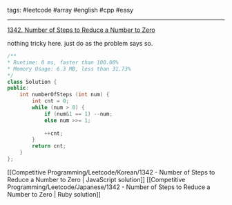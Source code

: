 tags: #leetcode #array #english #cpp #easy

<hr />

[1342. Number of Steps to Reduce a Number to Zero](https://leetcode.com/problems/number-of-steps-to-reduce-a-number-to-zero/)

nothing tricky here. just do as the problem says so.

```cpp
/**
* Runtime: 0 ms, faster than 100.00% 
* Memory Usage: 6.3 MB, less than 31.73%
*/
class Solution {
public:
    int numberOfSteps (int num) {
        int cnt = 0;
        while (num > 0) {
            if (num&1 == 1) --num;
            else num >>= 1;
            
            ++cnt;
        }
        return cnt;
    }
};
```

[[Competitive Programming/Leetcode/Korean/1342 - Number of Steps to Reduce a Number to Zero | JavaScript solution]]
[[Competitive Programming/Leetcode/Japanese/1342 - Number of Steps to Reduce a Number to Zero | Ruby solution]]